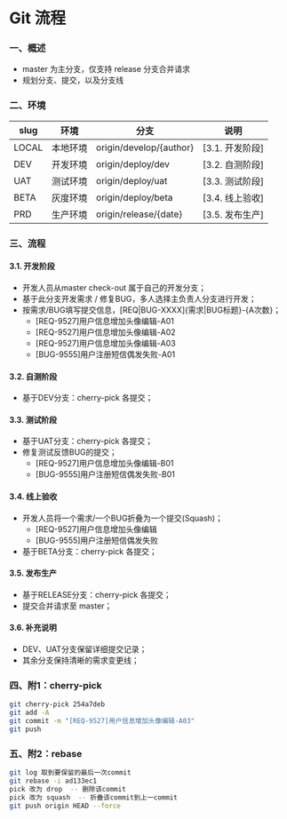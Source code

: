 # Git 流程


### 一、概述
 * master 为主分支，仅支持 release 分支合并请求
 * 规划分支、提交，以及分支线


### 二、环境

| slug  | 环境     | 分支                     | 说明            |
|-------|----------|--------------------------|-----------------|
| LOCAL | 本地环境 | origin/develop/{author}  | [3.1. 开发阶段] |
| DEV   | 开发环境 | origin/deploy/dev        | [3.2. 自测阶段] |
| UAT   | 测试环境 | origin/deploy/uat        | [3.3. 测试阶段] |
| BETA  | 灰度环境 | origin/deploy/beta       | [3.4. 线上验收] |
| PRD   | 生产环境 | origin/release/{date}    | [3.5. 发布生产] |


### 三、流程

#### 3.1. 开发阶段
 * 开发人员从master check-out 属于自己的开发分支；
 * 基于此分支开发需求 / 修复BUG，多人选择主负责人分支进行开发；
 * 按需求/BUG填写提交信息，[REQ|BUG-XXXX]{需求|BUG标题}-{A次数}；
   * [REQ-9527]用户信息增加头像编辑-A01
   * [REQ-9527]用户信息增加头像编辑-A02
   * [REQ-9527]用户信息增加头像编辑-A03
   * [BUG-9555]用户注册短信偶发失败-A01

#### 3.2. 自测阶段
 * 基于DEV分支：cherry-pick 各提交；

#### 3.3. 测试阶段
 * 基于UAT分支：cherry-pick 各提交；
 * 修复测试反馈BUG的提交；
   * [REQ-9527]用户信息增加头像编辑-B01
   * [BUG-9555]用户注册短信偶发失败-B01

#### 3.4. 线上验收
 * 开发人员将一个需求/一个BUG折叠为一个提交(Squash)；
   * [REQ-9527]用户信息增加头像编辑
   * [BUG-9555]用户注册短信偶发失败
 * 基于BETA分支：cherry-pick 各提交；

#### 3.5. 发布生产
 * 基于RELEASE分支：cherry-pick 各提交；
 * 提交合并请求至 master；

#### 3.6. 补充说明
 * DEV、UAT分支保留详细提交记录；
 * 其余分支保持清晰的需求变更线；


### 四、附1：cherry-pick

```sh
git cherry-pick 254a7deb
git add -A
git commit -m "[REQ-9527]用户信息增加头像编辑-A03"
git push
```


### 五、附2：rebase

```sh
git log 取到要保留的最后一次commit 
git rebase -i ad133ec1
pick 改为 drop  -- 删除该commit
pick 改为 squash  -- 折叠该commit到上一commit
git push origin HEAD --force
```

